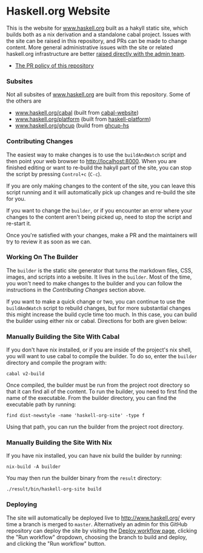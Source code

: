 # Haskell.org Website

This is the website for www.haskell.org built as a hakyll static site, which builds both as a nix derivation and a standalone cabal project. Issues with the site can be raised in this repository, and PRs can be made to change content. More general administrative issues with the site or related haskell.org infrastructure are better [raised directly with the admin team](https://github.com/haskell-infra/haskell-admins#the-team-and-how-to-contact-them).

* [The PR policy of this repository](https://github.com/haskell-org/committee/blob/main/proposals/0003-pr-process.md)

### Subsites

Not all subsites of www.haskell.org are built from this repository.
Some of the others are

* www.haskell.org/cabal (built from [cabal-website](https://github.com/haskell/cabal-website))
* www.haskell.org/platform (built from [haskell-platform](https://github.com/haskell/haskell-platform/tree/master/website))
* www.haskell.org/ghcup (build from [ghcup-hs](https://gitlab.haskell.org/haskell/ghcup-hs/-/tree/master/www)

### Contributing Changes

The easiest way to make changes is to use the `buildAndWatch` script and then
point your web browser to [http://localhost:8000](http://localhost:8000). When
you are finished editing or want to re-build the hakyll part of the site, you
can stop the script by pressing `Control+c` (`C-c`).

If you are only making changes to the content of the site, you can leave this
script running and it will automatically pick up changes and re-build the site
for you.

If you want to change the `builder`, or if you encounter an error where your
changes to the content aren't being picked up, need to stop the script and
re-start it.

Once you're satisfied with your changes, make a PR and the maintainers will try
to review it as soon as we can.

### Working On The Builder

The `builder` is the static site generator that turns the markdown files, CSS,
images, and scripts into a website. It lives in the `builder`. Most of the time,
you won't need to make changes to the builder and you can follow the
instructions in the _Contributing Changes_ section above.

If you want to make a quick change or two, you can continue to use the
`buildAndWatch` script to rebuild changes, but for more substantial changes this
might increase the build cycle time too much. In this case, you can build the
builder using either nix or cabal. Directions for both are given below:

<a id="buildingWithoutNix"></a>
### Manually Building the Site With Cabal

If you don't have nix installed, or if you are inside of the project's nix
shell, you will want to use cabal to compile the builder. To do so, enter the
`builder` directory and compile the program with:

```shell
cabal v2-build
```

Once compiled, the builder must be run from the project root directory so that
it can find all of the content. To run the builder, you need to first find the
name of the executable. From the builder directory, you can find the executable
path by running:

```
find dist-newstyle -name 'haskell-org-site' -type f
```

Using that path, you can run the builder from the project root directory.

### Manually Building the Site With Nix

If you have nix installed, you can have nix build the builder by running:

```
nix-build -A builder
```

You may then run the builder binary from the `result` directory:

```
./result/bin/haskell-org-site build
```

### Deploying

The site will automatically be deployed live to <http://www.haskell.org/> every time a branch is merged to `master`. Alternatively an admin for this GitHub repository can deploy the site by visiting the [Deploy workflow page](https://github.com/haskell-infra/www.haskell.org/actions/workflows/deploy.yml), clicking the "Run workflow" dropdown, choosing the branch to build and deploy, and clicking the "Run workflow" button.
